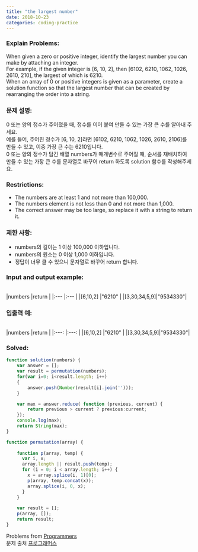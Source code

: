 ```yaml
---
title: "the largest number"
date: 2018-10-23
categories: coding-practice
---
```


### Explain Problems:
When given a zero or positive integer, identify the largest number you can make by attaching an integer. <br>
For example, if the given integer is [6, 10, 2], then [6102, 6210, 1062, 1026, 2610, 210], the largest of which is 6210.<br>
When an array of 0 or positive integers is given as a parameter, create a solution function so that the largest number that can be created by rearranging the order into a string. <br>

### 문제 설명:
0 또는 양의 정수가 주어졌을 때, 정수를 이어 붙여 만들 수 있는 가장 큰 수를 알아내 주세요. <br>
예를 들어, 주어진 정수가 [6, 10, 2]라면 [6102, 6210, 1062, 1026, 2610, 2106]를 만들 수 있고, 이중 가장 큰 수는 6210입니다. <br>
0 또는 양의 정수가 담긴 배열 numbers가 매개변수로 주어질 때, 순서를 재배치하여 만들 수 있는 가장 큰 수를 문자열로 바꾸어 return 하도록 solution 함수를 작성해주세요. <br>

### Restrictions: 
- The numbers are at least 1 and not more than 100,000.
- The numbers element is not less than 0 and not more than 1,000.
- The correct answer may be too large, so replace it with a string to return it.

### 제한 사항:
- numbers의 길이는 1 이상 100,000 이하입니다.
- numbers의 원소는 0 이상 1,000 이하입니다.
- 정답이 너무 클 수 있으니 문자열로 바꾸어 return 합니다.

### Input and output example:
<br>
|numbers      |return   |
|:---         |:---     |
|[6,10,2]     |"6210"   |
|[3,30,34,5,9]|"9534330"|

### 입출력 예:
<br>
|numbers      |return   |
|:---:        |:---:    |
|[6,10,2]     |"6210"   |
|[3,30,34,5,9]|"9534330"|

### Solved:
```javascript
function solution(numbers) {
    var answer = [];
    var result = permutation(numbers);
    for(var i=0; i<result.length; i++)
    {
        answer.push(Number(result[i].join('')));
    }

    var max = answer.reduce( function (previous, current) { 
        return previous > current ? previous:current;
    });
    console.log(max);
    return String(max);
}

function permutation(array) { 
 
    function p(array, temp) { 
      var i, x; 
      array.length || result.push(temp); 
      for (i = 0; i < array.length; i++) { 
        x = array.splice(i, 1)[0]; 
        p(array, temp.concat(x)); 
        array.splice(i, 0, x); 
      } 
    } 
 
    var result = []; 
    p(array, []); 
    return result; 
} 
```
Problems from [Programmers](https://programmers.co.kr/) <br>
문제 출처 [프로그래머스](https://programmers.co.kr/)
